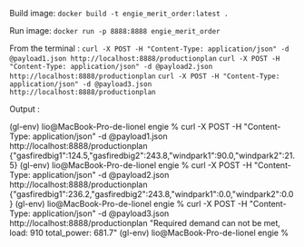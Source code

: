 Build image: 
`docker build -t engie_merit_order:latest .`

Run image: 
`docker run -p 8888:8888 engie_merit_order`

From the terminal : 
`curl -X POST -H "Content-Type: application/json" -d @payload1.json http://localhost:8888/productionplan`
`curl -X POST -H "Content-Type: application/json" -d @payload2.json http://localhost:8888/productionplan`
`curl -X POST -H "Content-Type: application/json" -d @payload3.json http://localhost:8888/productionplan`

Output : 

(gl-env) lio@MacBook-Pro-de-lionel engie % curl -X POST -H "Content-Type: application/json" -d @payload1.json http://localhost:8888/productionplan
{"gasfiredbig1":124.5,"gasfiredbig2":243.8,"windpark1":90.0,"windpark2":21.5}
(gl-env) lio@MacBook-Pro-de-lionel engie % curl -X POST -H "Content-Type: application/json" -d @payload2.json http://localhost:8888/productionplan
{"gasfiredbig1":236.2,"gasfiredbig2":243.8,"windpark1":0.0,"windpark2":0.0}
(gl-env) lio@MacBook-Pro-de-lionel engie % curl -X POST -H "Content-Type: application/json" -d @payload3.json http://localhost:8888/productionplan
"Required demand can not be met, load: 910 total_power: 681.7"
(gl-env) lio@MacBook-Pro-de-lionel engie %

